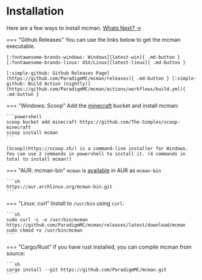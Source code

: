 [latest-win]: https://github.com/ParadigmMC/mcman/releases/latest/download/mcman.exe
[latest-linux]: https://github.com/ParadigmMC/mcman/releases/latest/download/mcman

# Installation

Here are a few ways to install mcman. [Whats Next? ->](./concepts/getting-started.md)

=== "Github Releases"
    You can use the links below to get the mcman executable.

    [:fontawesome-brands-windows: Windows][latest-win]{ .md-button } [:fontawesome-brands-linux: OSX/Linux][latest-linux]{ .md-button }

    [:simple-github: Github Releases Page](https://github.com/ParadigmMC/mcman/releases){ .md-button } [:simple-github: Build Action (nightly)](https://github.com/ParadigmMC/mcman/actions/workflows/build.yml){ .md-button }

=== "Windows: Scoop"
    Add the [minecraft](https://github.com/The-Simples/scoop-minecraft) bucket and install mcman:

    ```powershell
    scoop bucket add minecraft https://github.com/The-Simples/scoop-minecraft
    scoop install mcman
    ```

    [Scoop](https://scoop.sh/) is a command-line installer for Windows. You can use 2 commands in powershell to install it. (4 commands in total to install mcman!)

=== "AUR: mcman-bin"
    `mcman` is [available](https://aur.archlinux.org/packages/mcman-bin) in AUR as `mcman-bin`

    ```sh
    https://aur.archlinux.org/mcman-bin.git
    ```

=== "Linux: curl"
    Install to `/usr/bin` using `curl`:

    ```sh
    sudo curl -L -o /usr/bin/mcman https://github.com/ParadigmMC/mcman/releases/latest/download/mcman
    sudo chmod +x /usr/bin/mcman
    ```

=== "Cargo/Rust"
    If you have rust installed, you can compile mcman from source:

    ```sh
    cargo install --git https://github.com/ParadigmMC/mcman.git
    ```
